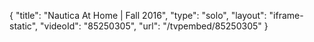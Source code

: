 {
    "title": "Nautica At Home | Fall 2016",
    "type": "solo",
    "layout": "iframe-static",
    "videoId": "85250305",
    "url": "\/tvpembed\/85250305"
}